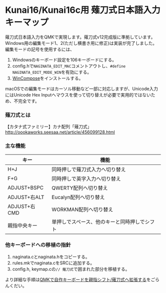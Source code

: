 #  Kunai16/Kunai16c用 薙刀式日本語入力キーマップ

薙刀式日本語入力をQMKで実現します。薙刀式v12完成版に準拠しています。
Windows用の編集モード1、2(ただし横書き用に修正)は実装が完了しました。編集モードの記号を使用するには、

1. Windowsのキーボード設定を106キーボードにする。
2. config.hで`NAGINATA_EDIT_MAC`コメントアウトし、`#define NAGINATA_EDIT_MODE_WIN`を有効にする。
3. [WinCompose](http://wincompose.info/)をインストールする。

macOSでの編集モードはカーソル移動など一部に対応しますが、Unicode入力にはUnicode Hex Inputへマウスを使って切り替えが必要で実用的ではないため、不完全です。

### 薙刀式とは

【カタナ式ファミリー】カナ配列「薙刀式」
http://oookaworks.seesaa.net/article/456099128.html

### 主な機能

|キー|機能|
|----|----|
|H+J|同時押しで薙刀式入力へ切り替え|
|F+G|同時押しで英字入力へ切り替え|
|ADJUST+BSPC|QWERTY配列へ切り替え|
|ADJUST+右ALT|Eucalyn配列へ切り替え|
|ADJUST+右CMD|WORKMAN配列へ切り替え|
|親指中央キー|単押しでスペース、他のキーと同時押しでシフト|

### 他キーボードへの移植の指針

1. naginata.cとnaginata.hをコピーする。
2. rules.mkでnaginata.cをSRCに追加する。
3. config.h, keymap.cの`// 薙刀式`で囲まれた部分を移植する。

より詳細な手順は[QMKで自作キーボードを親指シフト/薙刀式へ拡張する](http://eswai.hatenablog.com/entry/2019/12/09/001009)をごらんくだい。
